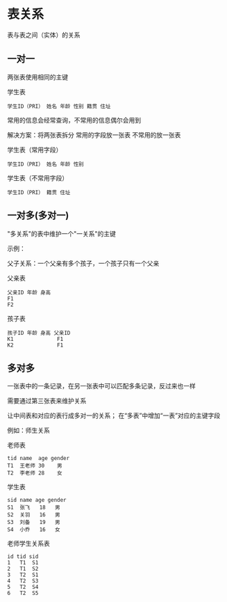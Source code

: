 # 表关系

表与表之间（实体）的关系

## 一对一

两张表使用相同的主键

学生表
```
学生ID（PRI） 姓名 年龄 性别 籍贯 住址
```
常用的信息会经常查询，不常用的信息偶尔会用到

解决方案：将两张表拆分
常用的字段放一张表
不常用的放一张表

学生表（常用字段）
```
学生ID（PRI） 姓名 年龄 性别
```

学生表（不常用字段）
```
学生ID（PRI） 籍贯 住址
```

## 一对多(多对一)

"多关系"的表中维护一个"一关系"的主键


示例：

父子关系：一个父亲有多个孩子，一个孩子只有一个父亲

父亲表
```
父亲ID 年龄 身高
F1
F2
```

孩子表
```
孩子ID 年龄 身高 父亲ID
K1              F1
K2              F1
```

## 多对多

一张表中的一条记录，在另一张表中可以匹配多条记录，反过来也一样

需要通过第三张表来维护关系

让中间表和对应的表行成多对一的关系；
在“多表”中增加“一表”对应的主键字段

例如：师生关系

老师表
```
tid name  age gender
T1  王老师 30    男
T2  李老师 28    女
```

学生表
```
sid name age gender
S1  张飞   18   男
S2  关羽   16   男
S3  刘备   19   男
S4  小乔   16   女
```

老师学生关系表
```
id tid sid
1   T1  S1
2   T1  S2
3   T2  S1
4   T2  S3
5   T2  S4
6   T2  S5
```
